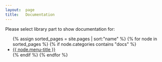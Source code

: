 ```yaml
---
layout:  page
title:   Documentation
---
```


Please select library part to show documentation for:

<ul>
  {% assign sorted_pages = site.pages | sort:"name" %}
  {% for node in sorted_pages %}
	{% if node.categories contains "docs" %}
	  <li class="sidebar-nav-item{% if page.url == node.url %} active{% endif %}">
		<a href="{{ node.url }}">{{ node.menu-title }}</a>
	  </li>
	{% endif %}
  {% endfor %}
</ul>
